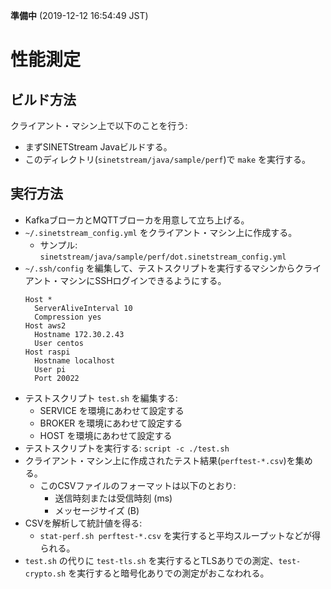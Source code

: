 **準備中** (2019-12-12 16:54:49 JST)

# 性能測定

## ビルド方法

クライアント・マシン上で以下のことを行う:

- まずSINETStream Javaビルドする。
- このディレクトリ(`sinetstream/java/sample/perf`)で `make` を実行する。

## 実行方法

- KafkaブローカとMQTTブローカを用意して立ち上げる。
- `~/.sinetstream_config.yml` をクライアント・マシン上に作成する。
    - サンプル: `sinetstream/java/sample/perf/dot.sinetstream_config.yml`
- `~/.ssh/config` を編集して、テストスクリプトを実行するマシンからクライアント・マシンにSSHログインできるようにする。
  ```
  Host *
    ServerAliveInterval 10
    Compression yes
  Host aws2
    Hostname 172.30.2.43
    User centos
  Host raspi
    Hostname localhost
    User pi
    Port 20022
  ```
- テストスクリプト `test.sh` を編集する:
    - SERVICE を環境にあわせて設定する
    - BROKER を環境にあわせて設定する
    - HOST を環境にあわせて設定する
- テストスクリプトを実行する: `script -c ./test.sh`
- クライアント・マシン上に作成されたテスト結果(`perftest-*.csv`)を集める。
    - このCSVファイルのフォーマットは以下のとおり:
        - 送信時刻または受信時刻 (ms)
        - メッセージサイズ (B)
- CSVを解析して統計値を得る:
    - `stat-perf.sh perftest-*.csv` を実行すると平均スループットなどが得られる。
- `test.sh` の代りに `test-tls.sh` を実行するとTLSありでの測定、`test-crypto.sh` を実行すると暗号化ありでの測定がおこなわれる。
